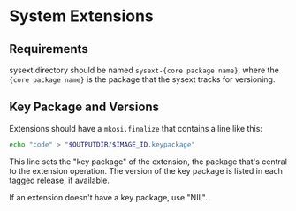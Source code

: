 # System Extensions

## Requirements

sysext directory should be named `sysext-{core package name}`, where the `{core package name}`
is the package that the sysext tracks for versioning.

## Key Package and Versions

Extensions should have a `mkosi.finalize` that contains a line like this:

```bash
echo "code" > "$OUTPUTDIR/$IMAGE_ID.keypackage"
```

This line sets the "key package" of the extension, the package that's central to the extension
operation. The version of the key package is listed in each tagged release, if available.

If an extension doesn't have a key package, use "NIL".
